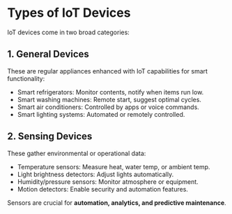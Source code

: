 # Types of IoT Devices

IoT devices come in two broad categories:

## 1. General Devices
These are regular appliances enhanced with IoT capabilities for smart functionality:
- Smart refrigerators: Monitor contents, notify when items run low.
- Smart washing machines: Remote start, suggest optimal cycles.
- Smart air conditioners: Controlled by apps or voice commands.
- Smart lighting systems: Automated or remotely controlled.

## 2. Sensing Devices
These gather environmental or operational data:
- Temperature sensors: Measure heat, water temp, or ambient temp.
- Light brightness detectors: Adjust lights automatically.
- Humidity/pressure sensors: Monitor atmosphere or equipment.
- Motion detectors: Enable security and automation features.

Sensors are crucial for **automation, analytics, and predictive maintenance**.
